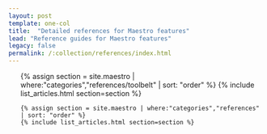 ```yaml
---
layout: post
template: one-col
title:  "Detailed references for Maestro features"
lead: "Reference guides for Maestro features"
legacy: false
permalink: /:collection/references/index.html
---
```


<div class="Toc Toc--howto">
    <ul>
        {% assign section = site.maestro | where:"categories","references/toolbelt" | sort: "order" %}
    {% include list_articles.html section=section %}

    {% assign section = site.maestro | where:"categories","references" | sort: "order" %}
    {% include list_articles.html section=section %}
    
   </ul>

</div><!--/.Toc-->


